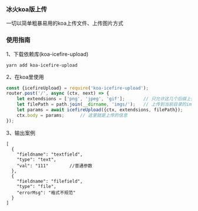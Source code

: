 ### 冰火koa版上传
一切以简单粗暴易用的koa上传文件、上传图片方式

### 使用指南
1、下载依赖库(koa-icefire-upload)
```
yarn add koa-icefire-upload
```
2、在koa里使用
```js
const {icefireUpload} = require('koa-icefire-upload');
router.post('/', async (ctx, next) => {
    let extendsions = ['png', 'jpeg', 'gif'];       // 只允许这几个后缀上传
    let filePath = path.join(__dirname, 'imgs/');   // 上传到当前目录的imgs文件夹下
    let params = await icefireUpload({ctx, extendsions, filePath});
    ctx.body = params;      // 这里就是上传的信息
});
```
3、输出案例
```
[
  {
    "fieldname": "textfield",
    "type": "text",
    "val": "111"        //普通参数
  },
  {
    "fieldname": "filefield",
    "type": "file",
    "errorMsg": "格式不规范"
  }
]
```
